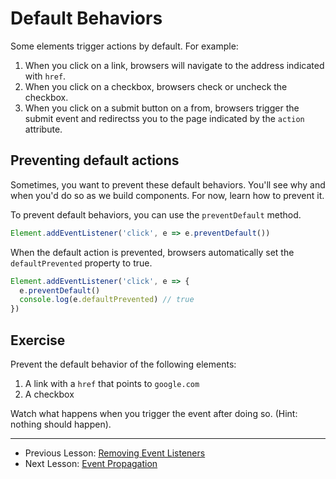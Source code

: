# Default Behaviors

Some elements trigger actions by default. For example:

1. When you click on a link, browsers will navigate to the address indicated with `href`.
2. When you click on a checkbox, browsers check or uncheck the checkbox.
3. When you click on a submit button on a from, browsers trigger the submit event and redirectss you to the page indicated by the `action` attribute.

## Preventing default actions

Sometimes, you want to prevent these default behaviors. You'll see why and when you'd do so as we build components. For now, learn how to prevent it.

To prevent default behaviors, you can use the `preventDefault` method.

```js
Element.addEventListener('click', e => e.preventDefault())
```

When the default action is prevented, browsers automatically set the `defaultPrevented` property to true.

```js
Element.addEventListener('click', e => {
  e.preventDefault()
  console.log(e.defaultPrevented) // true
})
```

## Exercise

Prevent the default behavior of the following elements:

1. A link with a `href` that points to `google.com`
2. A checkbox

Watch what happens when you trigger the event after doing so. (Hint: nothing should happen).

---

- Previous Lesson: [Removing Event Listeners](03.removing-el.md)
- Next Lesson: [Event Propagation](05.event-propagation.md)